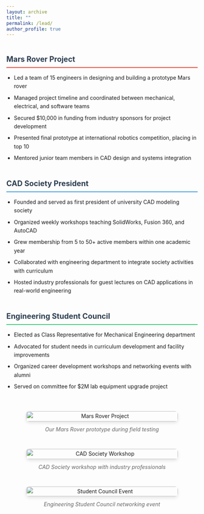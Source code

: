 ```yaml
---
layout: archive
title: ""
permalink: /lead/
author_profile: true
---
```

<div class="leadership-container" style="display: flex; gap: 40px; flex-wrap: wrap; align-items: flex-start;">
  
  <!-- Left Column - Leadership Roles -->
  <div class="left-column" style="flex: 1; min-width: 300px;">
    <!-- Mars Rover -->
    <div class="leadership-item" style="margin-bottom: 40px;">
      <h3 style="color: #2c3e50; border-bottom: 2px solid #e74c3c; padding-bottom: 5px; margin-bottom: 15px;">
        Mars Rover Project
      </h3>
      <ul style="padding-left: 20px; line-height: 1.6;">
        <li style="margin-bottom: 8px;">Led a team of 15 engineers in designing and building a prototype Mars rover</li>
        <li style="margin-bottom: 8px;">Managed project timeline and coordinated between mechanical, electrical, and software teams</li>
        <li style="margin-bottom: 8px;">Secured $10,000 in funding from industry sponsors for project development</li>
        <li style="margin-bottom: 8px;">Presented final prototype at international robotics competition, placing in top 10</li>
        <li style="margin-bottom: 8px;">Mentored junior team members in CAD design and systems integration</li>
      </ul>
    </div>
    <!-- CAD Society -->
    <div class="leadership-item" style="margin-bottom: 40px;">
      <h3 style="color: #2c3e50; border-bottom: 2px solid #3498db; padding-bottom: 5px; margin-bottom: 15px;">
        CAD Society President
      </h3>
      <ul style="padding-left: 20px; line-height: 1.6;">
        <li style="margin-bottom: 8px;">Founded and served as first president of university CAD modeling society</li>
        <li style="margin-bottom: 8px;">Organized weekly workshops teaching SolidWorks, Fusion 360, and AutoCAD</li>
        <li style="margin-bottom: 8px;">Grew membership from 5 to 50+ active members within one academic year</li>
        <li style="margin-bottom: 8px;">Collaborated with engineering department to integrate society activities with curriculum</li>
        <li style="margin-bottom: 8px;">Hosted industry professionals for guest lectures on CAD applications in real-world engineering</li>
      </ul>
    </div>
    <!-- Add more leadership roles as needed -->
    <div class="leadership-item">
      <h3 style="color: #2c3e50; border-bottom: 2px solid #2ecc71; padding-bottom: 5px; margin-bottom: 15px;">
        Engineering Student Council
      </h3>
      <ul style="padding-left: 20px; line-height: 1.6;">
        <li style="margin-bottom: 8px;">Elected as Class Representative for Mechanical Engineering department</li>
        <li style="margin-bottom: 8px;">Advocated for student needs in curriculum development and facility improvements</li>
        <li style="margin-bottom: 8px;">Organized career development workshops and networking events with alumni</li>
        <li style="margin-bottom: 8px;">Served on committee for $2M lab equipment upgrade project</li>
      </ul>
    </div>
  </div>
  <!-- Right Column - Images -->
  <div class="right-column" style="flex: 1; min-width: 300px;">
    <!-- Mars Rover Image -->
    <div class="image-item" style="margin-bottom: 40px;">
      <figure style="margin: 0; text-align: center;">
        <img src="{{ site.baseurl }}/assets/images/mars_rover.jpg" alt="Mars Rover Project" style="width: 100%; max-width: 400px; border-radius: 8px; box-shadow: 0 4px 8px rgba(0,0,0,0.1);">
        <figcaption style="text-align: center; font-style: italic; margin-top: 10px; color: #666;">
          Our Mars Rover prototype during field testing
        </figcaption>
      </figure>
    </div>
    <!-- CAD Society Image -->
    <div class="image-item" style="margin-bottom: 40px;">
      <figure style="margin: 0; text-align: center;">
        <img src="{{ site.baseurl }}/assets/images/cad_society.jpg" alt="CAD Society Workshop" style="width: 100%; max-width: 400px; border-radius: 8px; box-shadow: 0 4px 8px rgba(0,0,0,0.1);">
        <figcaption style="text-align: center; font-style: italic; margin-top: 10px; color: #666;">
          CAD Society workshop with industry professionals
        </figcaption>
      </figure>
    </div>
    <!-- Additional Image if needed -->
    <div class="image-item">
      <figure style="margin: 0; text-align: center;">
        <img src="{{ site.baseurl }}/assets/images/leadership3.jpg" alt="Student Council Event" style="width: 100%; max-width: 400px; border-radius: 8px; box-shadow: 0 4px 8px rgba(0,0,0,0.1);">
        <figcaption style="text-align: center; font-style: italic; margin-top: 10px; color: #666;">
          Engineering Student Council networking event
        </figcaption>
      </figure>
    </div>
  </div>
</div>

<style>
.leadership-container {
  line-height: 1.6;
}

.leadership-item h3 {
  font-size: 1.4em;
}

.leadership-item ul {
  margin-top: 0;
}

/* Responsive design */
@media (max-width: 768px) {
  .leadership-container {
    gap: 20px;
  }
  
  .left-column, .right-column {
    min-width: 100%;
  }
}
</style>